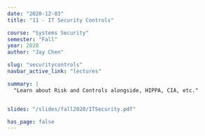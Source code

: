 ```yaml
---
date: "2020-12-03"
title: "11 - IT Security Controls"

course: "Systems Security"
semester: "Fall"
year: 2020
author: "Jay Chen"

slug: "securitycontrols"
navbar_active_link: "lectures"

summary: |
  "Learn about Risk and Controls alongside, HIPPA, CIA, etc."


slides: "/slides/fall2020/ITSecurity.pdf"

has_page: false
---
```



